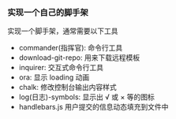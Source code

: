 ### 实现一个自己的脚手架

实现一个脚手架，通常需要以下工具

- commander(指挥官): 命令行工具
- download-git-repo: 用来下载远程模板
- inquirer: 交互式命令行工具
- ora: 显示 loading 动画
- chalk: 修改控制台输出内容样式
- log(日志)-symbols: 显示出 √ 或 × 等的图标
- handlebars.js 用户提交的信息动态填充到文件中
